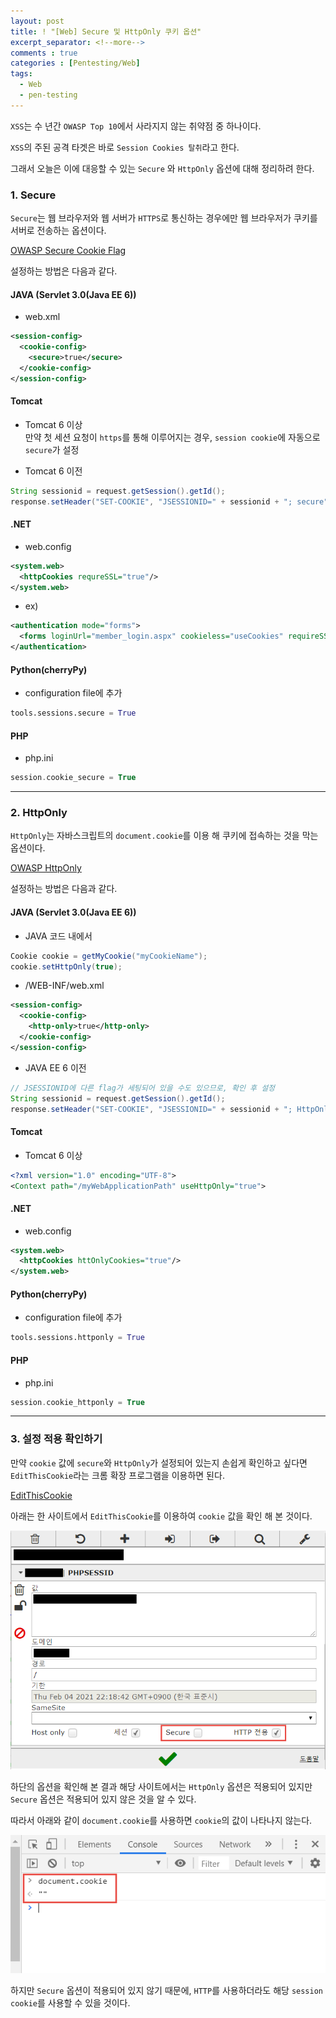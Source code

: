 ```yaml
---
layout: post
title: ! "[Web] Secure 및 HttpOnly 쿠키 옵션"
excerpt_separator: <!--more-->
comments : true
categories : [Pentesting/Web]
tags:
  - Web
  - pen-testing
---
```


`XSS`는 수 년간 `OWASP Top 10`에서 사라지지 않는 취약점 중 하나이다.  

`XSS`의 주된 공격 타겟은 바로 `Session Cookies 탈취`라고 한다.  

그래서 오늘은 이에 대응할 수 있는 `Secure` 와 `HttpOnly` 옵션에 대해 정리하려 한다.  

<!--more-->

### 1. Secure
`Secure`는 웹 브라우저와 웹 서버가 `HTTPS`로 통신하는 경우에만 웹 브라우저가 쿠키를 서버로 전송하는 옵션이다.  

[OWASP Secure Cookie Flag](https://owasp.org/www-community/controls/SecureFlag)  

설정하는 방법은 다음과 같다.  

#### JAVA (Servlet 3.0(Java EE 6))  
* web.xml  

```xml
<session-config>
  <cookie-config>
    <secure>true</secure>
  </cookie-config>
</session-config>
```

#### Tomcat  
* Tomcat 6 이상  
만약 첫 세션 요청이 `https`를 통해 이루어지는 경우, `session cookie`에 자동으로 `secure`가 설정  

* Tomcat 6 이전   

```java
String sessionid = request.getSession().getId();
response.setHeader("SET-COOKIE", "JSESSIONID=" + sessionid + "; secure");
```

#### .NET  
* web.config  

```xml
<system.web>
  <httpCookies requreSSL="true"/>
</system.web>
```

* ex)  

```xml
<authentication mode="forms">
  <forms loginUrl="member_login.aspx" cookieless="useCookies" requireSSL="true" path="/MyApplication" />
</authentication>
```

#### Python(cherryPy)  
* configuration file에 추가  

```python
tools.sessions.secure = True
```

#### PHP  
* php.ini  

```php
session.cookie_secure = True
```

---  

### 2. HttpOnly
`HttpOnly`는 자바스크립트의 `document.cookie`를 이용 해 쿠키에 접속하는 것을 막는 옵션이다.  

[OWASP HttpOnly](https://owasp.org/www-community/HttpOnly)  

설정하는 방법은 다음과 같다.  

#### JAVA (Servlet 3.0(Java EE 6))  
* JAVA 코드 내에서  

```java
Cookie cookie = getMyCookie("myCookieName");
cookie.setHttpOnly(true);
```

* /WEB-INF/web.xml  

```xml
<session-config>
  <cookie-config>
    <http-only>true</http-only>
  </cookie-config>
</session-config>
```

* JAVA EE 6 이전  

```java
// JSESSIONID에 다른 flag가 세팅되어 있을 수도 있으므로, 확인 후 설정
String sessionid = request.getSession().getId();
response.setHeader("SET-COOKIE", "JSESSIONID=" + sessionid + "; HttpOnly");
```

#### Tomcat  
* Tomcat 6 이상  

```xml
<?xml version="1.0" encoding="UTF-8">
<Context path="/myWebApplicationPath" useHttpOnly="true">
```

#### .NET  
* web.config  

```xml
<system.web>
  <httpCookies httOnlyCookies="true"/>
</system.web>
```

#### Python(cherryPy)  
* configuration file에 추가  

```python
tools.sessions.httponly = True
```

#### PHP  
* php.ini  

```php
session.cookie_httponly = True
```

---  

### 3. 설정 적용 확인하기  

만약 `cookie` 값에 `secure`와 `HttpOnly`가 설정되어 있는지 손쉽게 확인하고 싶다면 `EditThisCookie`라는 크롬 확장 프로그램을 이용하면 된다.  

[EditThisCookie](https://chrome.google.com/webstore/detail/editthiscookie/fngmhnnpilhplaeedifhccceomclgfbg)

아래는 한 사이트에서 `EditThisCookie`를 이용하여 `cookie` 값을 확인 해 본 것이다.  

![](/images/pen-testing/web/httponly/httponly_01.png)  

하단의 옵션을 확인해 본 결과 해당 사이트에서는 `HttpOnly` 옵션은 적용되어 있지만 `Secure` 옵션은 적용되어 있지 않은 것을 알 수 있다.  

따라서 아래와 같이 `document.cookie`를 사용하면 `cookie`의 값이 나타나지 않는다.  

![](/images/pen-testing/web/httponly/httponly_02.png)  

하지만 `Secure` 옵션이 적용되어 있지 않기 때문에, `HTTP`를 사용하더라도 해당 `session cookie`를 사용할 수 있을 것이다.  
